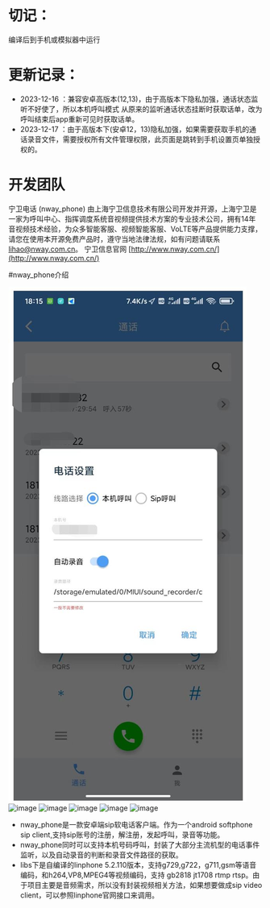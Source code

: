 # 切记：
编译后到手机或模拟器中运行

# 更新记录：
- 2023-12-16 ：兼容安卓高版本(12,13)，由于高版本下隐私加强，通话状态监听不好使了，所以本机呼叫模式 从原来的监听通话状态挂断时获取话单，改为呼叫结束后app重新可见时获取话单。
- 2023-12-17 ：由于高版本下(安卓12，13)隐私加强，如果需要获取手机的通话录音文件，需要授权所有文件管理权限，此页面是跳转到手机设置页单独授权的。

# 开发团队

宁卫电话 (nway_phone) 由上海宁卫信息技术有限公司开发并开源，上海宁卫是一家为呼叫中心、指挥调度系统音视频提供技术方案的专业技术公司，拥有14年音视频技术经验，为众多智能客服、视频智能客服、VoLTE等产品提供能力支撑，请您在使用本开源免费产品时，遵守当地法律法规，如有问题请联系 lihao@nway.com.cn。 宁卫信息官网 [http://www.nway.com.cn/](http://www.nway.com.cn/)

#nway_phone介绍

![nway_phone截图](./nway_phone.jpg)
![image](https://github.com/nwaycn/nway_phone/assets/10083564/599de26f-fd19-4795-8395-cdca1e3f92fe)
![image](https://github.com/nwaycn/nway_phone/assets/10083564/20b40233-1002-4df2-a225-b4b2ae1229e1)
![image](https://github.com/nwaycn/nway_phone/assets/10083564/5e31c71d-e9e7-436f-9c5f-4342e66e948f)
![image](https://github.com/nwaycn/nway_phone/assets/10083564/55cf33af-a5d2-495b-a5db-aae7f47b612a)
![image](https://github.com/nwaycn/nway_phone/assets/10083564/09969de0-683e-4d76-b15d-0a7398d9a132)





- nway_phone是一款安卓端sip软电话客户端。作为一个android softphone sip client,支持sip账号的注册，解注册，发起呼叫，录音等功能。
- nway_phone同时可以支持本机号码呼叫，封装了大部分主流机型的电话事件监听，以及自动录音的判断和录音文件路径的获取。
- libs下是自编译的linphone 5.2.110版本，支持g729,g722，g711,gsm等语音编码，和h264,VP8,MPEG4等视频编码，支持 gb2818 jt1708 rtmp rtsp。由于项目主要是音频需求，所以没有封装视频相关方法，如果想要做成sip video client，可以参照linphone官网接口来调用。
